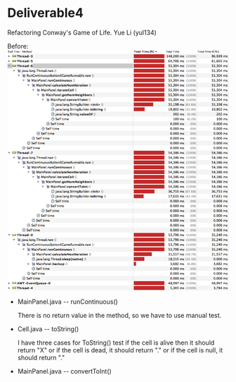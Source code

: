 # Deliverable4 
Refactoring Conway's Game of Life.  Yue Li (yul134)

Before: 
<img src = "before.png">

* MainPanel.java -- runContinuous()

	There is no return value in the method, so we have to use manual test.


* Cell.java -- toString()

	 I have three cases for ToString() 
	 test if the cell is alive then it should return "X"
	 or if the cell is dead, it should return "."
	 or if the cell is null, it should return "."
	

* MainPanel.java -- convertToInt()